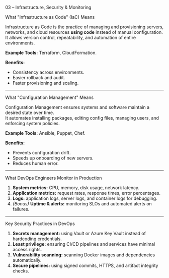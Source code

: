 03 – Infrastructure, Security & Monitoring

What "Infrastructure as Code" (IaC) Means

Infrastructure as Code is the practice of managing and provisioning servers, networks, and cloud resources **using code** instead of manual configuration.  
It allows version control, repeatability, and automation of entire environments.

**Example Tools:** Terraform, CloudFormation.

**Benefits:**
- Consistency across environments.
- Easier rollback and audit.
- Faster provisioning and scaling.

---

What "Configuration Management" Means

Configuration Management ensures systems and software maintain a desired state over time.  
It automates installing packages, editing config files, managing users, and enforcing system policies.

**Example Tools:** Ansible, Puppet, Chef.

**Benefits:**
- Prevents configuration drift.
- Speeds up onboarding of new servers.
- Reduces human error.

---

What DevOps Engineers Monitor in Production

1. **System metrics:** CPU, memory, disk usage, network latency.  
2. **Application metrics:** request rates, response times, error percentages.  
3. **Logs:** application logs, server logs, and container logs for debugging.  
4. *(Bonus)* **Uptime & alerts:** monitoring SLOs and automated alerts on failures.

---

Key Security Practices in DevOps

1. **Secrets management:** using Vault or Azure Key Vault instead of hardcoding credentials.  
2. **Least privilege:** ensuring CI/CD pipelines and services have minimal access rights.  
3. **Vulnerability scanning:** scanning Docker images and dependencies automatically.  
4. **Secure pipelines:** using signed commits, HTTPS, and artifact integrity checks.
